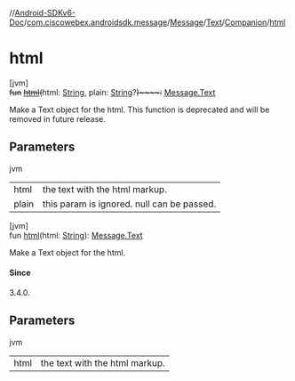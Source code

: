 //[Android-SDKv6-Doc](../../../../../index.md)/[com.ciscowebex.androidsdk.message](../../../index.md)/[Message](../../index.md)/[Text](../index.md)/[Companion](index.md)/[html](html.md)

# html

[jvm]\
~~fun~~ [~~html~~](html.md)~~(~~html: [String](https://kotlinlang.org/api/latest/jvm/stdlib/kotlin/-string/index.html), plain: [String](https://kotlinlang.org/api/latest/jvm/stdlib/kotlin/-string/index.html)?~~)~~~~:~~ [Message.Text](../index.md)

Make a Text object for the html. This function is deprecated and will be removed in future release.

## Parameters

jvm

| | |
|---|---|
| html | the text with the html markup. |
| plain | this param is ignored. null can be passed. |

[jvm]\
fun [html](html.md)(html: [String](https://kotlinlang.org/api/latest/jvm/stdlib/kotlin/-string/index.html)): [Message.Text](../index.md)

Make a Text object for the html.

#### Since

3.4.0.

## Parameters

jvm

| | |
|---|---|
| html | the text with the html markup. |
